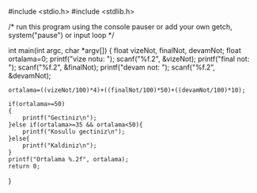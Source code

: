 #include <stdio.h>
#include <stdlib.h>

/* run this program using the console pauser or add your own getch, system("pause") or input loop */

int main(int argc, char *argv[]) {
	float vizeNot, finalNot, devamNot;
	float ortalama=0;
	printf("vize notu: ");
	scanf("%f.2", &vizeNot);
	printf("final not: ");
	scanf("%f.2", &finalNot);
	printf("devam not: ");
	scanf("%f.2", &devamNot);
	
	ortalama=((vizeNot/100)*4)+((finalNot/100)*50)+((devamNot/100)*10);
	
	if(ortalama>=50)
	{
		printf("Gectiniz\n");
	}else if(ortalama>=35 && ortalama<50){
		printf("Kosullu gectiniz\n");
	}else{
		printf("Kaldiniz\n");
	}
	printf("Ortalama %.2f", ortalama);
	return 0;
}
